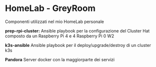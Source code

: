 # HomeLab - GreyRoom

Componenti utilizzati nel mio HomeLab personale

<b>prep-rpi-cluster:</b>
Ansible playbook per la configurazione del Cluster Hat composto da un Raspberry Pi 4 e 4 Raspberry Pi 0 W2

<b>k3s-ansible</b>
Ansible playbook per il deploy/upgrade/destroy di un cluster k3s

<b>Pandora</b>
Server docker con la maggiorparte dei servizi
